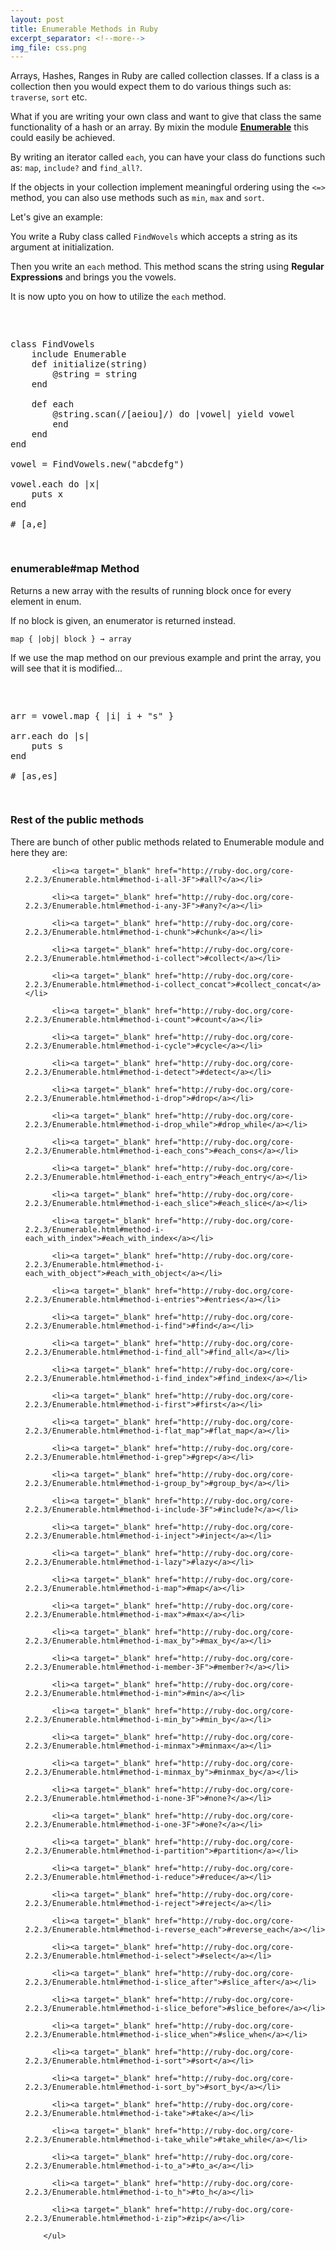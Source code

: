 ```yaml
---
layout: post
title: Enumerable Methods in Ruby
excerpt_separator: <!--more-->
img_file: css.png
---
```

Arrays, Hashes, Ranges in Ruby are called collection classes. If a class is a collection then you would expect them to do various things such as: `traverse`, `sort` etc.
<!--more-->

What if you are writing your own class and want to give that class the same functionality of a hash or an array. By mixin the module [**Enumerable**](http://ruby-doc.org/core-2.2.3/Enumerable.html) this could easily be achieved.

By writing an iterator called `each`, you can have your class do functions such as: `map`, `include?` and `find_all?`.

If the objects in your collection implement meaningful ordering using the `<=>` method, you can also use methods such as `min`, `max` and `sort`.

Let's give an example:

You write a Ruby class called `FindWovels` which accepts a string as its argument at initialization.

Then you write an `each` method. This method scans the string using **Regular Expressions** and brings you the vowels.

It is now upto you on how to utilize the `each` method.

<pre>
    <xmp style="width:450px">
class FindVowels
    include Enumerable
    def initialize(string)
        @string = string
    end
    
    def each
        @string.scan(/[aeiou]/) do |vowel| yield vowel
        end
    end
end

vowel = FindVowels.new("abcdefg")

vowel.each do |x|
    puts x
end

# [a,e]
</xmp>
</pre>


### enumerable#map Method

Returns a new array with the results of running block once for every element in enum.

If no block is given, an enumerator is returned instead.

`map { |obj| block } → array`

If we use the map method on our previous example and print the array, you will see that it is modified...

<pre>
    <xmp style="width:450px">
arr = vowel.map { |i| i + "s" }

arr.each do |s|
    puts s
end

# [as,es]
</xmp>
</pre>

### Rest of the public methods

There are bunch of other public methods related to Enumerable module and here they are:

<ul class="link-list">
          
          <li><a target="_blank" href="http://ruby-doc.org/core-2.2.3/Enumerable.html#method-i-all-3F">#all?</a></li>
          
          <li><a target="_blank" href="http://ruby-doc.org/core-2.2.3/Enumerable.html#method-i-any-3F">#any?</a></li>
          
          <li><a target="_blank" href="http://ruby-doc.org/core-2.2.3/Enumerable.html#method-i-chunk">#chunk</a></li>
          
          <li><a target="_blank" href="http://ruby-doc.org/core-2.2.3/Enumerable.html#method-i-collect">#collect</a></li>
          
          <li><a target="_blank" href="http://ruby-doc.org/core-2.2.3/Enumerable.html#method-i-collect_concat">#collect_concat</a></li>
          
          <li><a target="_blank" href="http://ruby-doc.org/core-2.2.3/Enumerable.html#method-i-count">#count</a></li>
          
          <li><a target="_blank" href="http://ruby-doc.org/core-2.2.3/Enumerable.html#method-i-cycle">#cycle</a></li>
          
          <li><a target="_blank" href="http://ruby-doc.org/core-2.2.3/Enumerable.html#method-i-detect">#detect</a></li>
          
          <li><a target="_blank" href="http://ruby-doc.org/core-2.2.3/Enumerable.html#method-i-drop">#drop</a></li>
          
          <li><a target="_blank" href="http://ruby-doc.org/core-2.2.3/Enumerable.html#method-i-drop_while">#drop_while</a></li>
          
          <li><a target="_blank" href="http://ruby-doc.org/core-2.2.3/Enumerable.html#method-i-each_cons">#each_cons</a></li>
          
          <li><a target="_blank" href="http://ruby-doc.org/core-2.2.3/Enumerable.html#method-i-each_entry">#each_entry</a></li>
          
          <li><a target="_blank" href="http://ruby-doc.org/core-2.2.3/Enumerable.html#method-i-each_slice">#each_slice</a></li>
          
          <li><a target="_blank" href="http://ruby-doc.org/core-2.2.3/Enumerable.html#method-i-each_with_index">#each_with_index</a></li>
          
          <li><a target="_blank" href="http://ruby-doc.org/core-2.2.3/Enumerable.html#method-i-each_with_object">#each_with_object</a></li>
          
          <li><a target="_blank" href="http://ruby-doc.org/core-2.2.3/Enumerable.html#method-i-entries">#entries</a></li>
          
          <li><a target="_blank" href="http://ruby-doc.org/core-2.2.3/Enumerable.html#method-i-find">#find</a></li>
          
          <li><a target="_blank" href="http://ruby-doc.org/core-2.2.3/Enumerable.html#method-i-find_all">#find_all</a></li>
          
          <li><a target="_blank" href="http://ruby-doc.org/core-2.2.3/Enumerable.html#method-i-find_index">#find_index</a></li>
          
          <li><a target="_blank" href="http://ruby-doc.org/core-2.2.3/Enumerable.html#method-i-first">#first</a></li>
          
          <li><a target="_blank" href="http://ruby-doc.org/core-2.2.3/Enumerable.html#method-i-flat_map">#flat_map</a></li>
          
          <li><a target="_blank" href="http://ruby-doc.org/core-2.2.3/Enumerable.html#method-i-grep">#grep</a></li>
          
          <li><a target="_blank" href="http://ruby-doc.org/core-2.2.3/Enumerable.html#method-i-group_by">#group_by</a></li>
          
          <li><a target="_blank" href="http://ruby-doc.org/core-2.2.3/Enumerable.html#method-i-include-3F">#include?</a></li>
          
          <li><a target="_blank" href="http://ruby-doc.org/core-2.2.3/Enumerable.html#method-i-inject">#inject</a></li>
          
          <li><a target="_blank" href="http://ruby-doc.org/core-2.2.3/Enumerable.html#method-i-lazy">#lazy</a></li>
          
          <li><a target="_blank" href="http://ruby-doc.org/core-2.2.3/Enumerable.html#method-i-map">#map</a></li>
          
          <li><a target="_blank" href="http://ruby-doc.org/core-2.2.3/Enumerable.html#method-i-max">#max</a></li>
          
          <li><a target="_blank" href="http://ruby-doc.org/core-2.2.3/Enumerable.html#method-i-max_by">#max_by</a></li>
          
          <li><a target="_blank" href="http://ruby-doc.org/core-2.2.3/Enumerable.html#method-i-member-3F">#member?</a></li>
          
          <li><a target="_blank" href="http://ruby-doc.org/core-2.2.3/Enumerable.html#method-i-min">#min</a></li>
          
          <li><a target="_blank" href="http://ruby-doc.org/core-2.2.3/Enumerable.html#method-i-min_by">#min_by</a></li>
          
          <li><a target="_blank" href="http://ruby-doc.org/core-2.2.3/Enumerable.html#method-i-minmax">#minmax</a></li>
          
          <li><a target="_blank" href="http://ruby-doc.org/core-2.2.3/Enumerable.html#method-i-minmax_by">#minmax_by</a></li>
          
          <li><a target="_blank" href="http://ruby-doc.org/core-2.2.3/Enumerable.html#method-i-none-3F">#none?</a></li>
          
          <li><a target="_blank" href="http://ruby-doc.org/core-2.2.3/Enumerable.html#method-i-one-3F">#one?</a></li>
          
          <li><a target="_blank" href="http://ruby-doc.org/core-2.2.3/Enumerable.html#method-i-partition">#partition</a></li>
          
          <li><a target="_blank" href="http://ruby-doc.org/core-2.2.3/Enumerable.html#method-i-reduce">#reduce</a></li>
          
          <li><a target="_blank" href="http://ruby-doc.org/core-2.2.3/Enumerable.html#method-i-reject">#reject</a></li>
          
          <li><a target="_blank" href="http://ruby-doc.org/core-2.2.3/Enumerable.html#method-i-reverse_each">#reverse_each</a></li>
          
          <li><a target="_blank" href="http://ruby-doc.org/core-2.2.3/Enumerable.html#method-i-select">#select</a></li>
          
          <li><a target="_blank" href="http://ruby-doc.org/core-2.2.3/Enumerable.html#method-i-slice_after">#slice_after</a></li>
          
          <li><a target="_blank" href="http://ruby-doc.org/core-2.2.3/Enumerable.html#method-i-slice_before">#slice_before</a></li>
          
          <li><a target="_blank" href="http://ruby-doc.org/core-2.2.3/Enumerable.html#method-i-slice_when">#slice_when</a></li>
          
          <li><a target="_blank" href="http://ruby-doc.org/core-2.2.3/Enumerable.html#method-i-sort">#sort</a></li>
          
          <li><a target="_blank" href="http://ruby-doc.org/core-2.2.3/Enumerable.html#method-i-sort_by">#sort_by</a></li>
          
          <li><a target="_blank" href="http://ruby-doc.org/core-2.2.3/Enumerable.html#method-i-take">#take</a></li>
          
          <li><a target="_blank" href="http://ruby-doc.org/core-2.2.3/Enumerable.html#method-i-take_while">#take_while</a></li>
          
          <li><a target="_blank" href="http://ruby-doc.org/core-2.2.3/Enumerable.html#method-i-to_a">#to_a</a></li>
          
          <li><a target="_blank" href="http://ruby-doc.org/core-2.2.3/Enumerable.html#method-i-to_h">#to_h</a></li>
          
          <li><a target="_blank" href="http://ruby-doc.org/core-2.2.3/Enumerable.html#method-i-zip">#zip</a></li>
          
        </ul>






